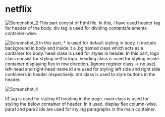 # netflix
![Screenshot_2](https://github.com/Shikhasharma06/netflix/assets/135316685/49bde22f-d81d-417a-a009-e92bdb1d256a)
This part consist of html file. In this, I have used header tag for header of the body. div tag is used for dividing contents/elements container-wise.

![Screenshot_3](https://github.com/Shikhasharma06/netflix/assets/135316685/664a36b1-8ab6-48b3-93a5-ce566809f450)
In this part, * is used for default styling in body. It include background in body and inside it a .bg named class which acts as a container for body. head class is used for styles in header.
In this part, logo class consist for styling netflix logo. heading class is used for styling inside container displaying flex in row direction. (ignore register class -> no use). left-head and right-head name id are used for styling left side and right side containers in header respectively. btn class is used to style buttons in the header.

![Screenshot_4](https://github.com/Shikhasharma06/netflix/assets/135316685/305cbb2e-ba55-496b-a262-9d8d82c0d5a1)

h1 tag is used for styling h1 heading in the page. main class is used for styling the below container of header. In it used, display flex column-wise. para1 and para2 ids are used for styling paragraphs in the main container.
